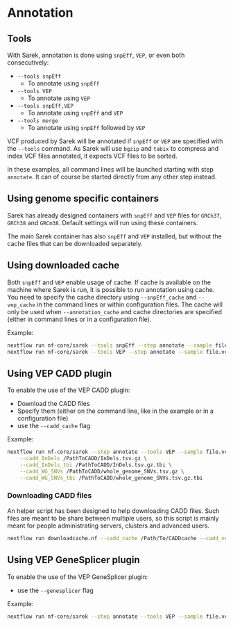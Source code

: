 # Annotation

## Tools

With Sarek, annotation is done using `snpEff`, `VEP`, or even both consecutively:

- `--tools snpEff`
  - To annotate using `snpEff`
- `--tools VEP`
  - To annotate using `VEP`
- `--tools snpEff,VEP`
  - To annotate using `snpEff` and `VEP`
- `--tools merge`
  - To annotate using `snpEff` followed by `VEP`

VCF produced by Sarek will be annotated if `snpEff` or `VEP` are specified with the `--tools` command.
As Sarek will use `bgzip` and `tabix` to compress and index VCF files annotated, it expects VCF files to be sorted.

In these examples, all command lines will be launched starting with step `annotate`.
It can of course be started directly from any other step instead.

## Using genome specific containers

Sarek has already designed containers with `snpEff` and `VEP` files for `GRCh37`, `GRCh38` and `GRCm38`.
Default settings will run using these containers.

The main Sarek container has also `snpEff` and `VEP` installed, but without the cache files that can be downloaded separately.

## Using downloaded cache

Both `snpEff` and `VEP` enable usage of cache.
If cache is available on the machine where Sarek is run, it is possible to run annotation using cache.
You need to specify the cache directory using `--snpEff_cache` and `--vep_cache` in the command lines or within configuration files.
The cache will only be used when `--annotation_cache` and cache directories are specified (either in command lines or in a configuration file).

Example:

```bash
nextflow run nf-core/sarek --tools snpEff --step annotate --sample file.vcf.gz --snpEff_cache /Path/To/snpEffCache --annotation_cache
nextflow run nf-core/sarek --tools VEP --step annotate --sample file.vcf.gz --vep_cache /Path/To/vepCache --annotation_cache
```

## Using VEP CADD plugin

To enable the use of the VEP CADD plugin:

- Download the CADD files
- Specify them (either on the command line, like in the example or in a configuration file)
- use the `--cadd_cache` flag

Example:

```bash
nextflow run nf-core/sarek --step annotate --tools VEP --sample file.vcf.gz --cadd_cache \
    --cadd_InDels /PathToCADD/InDels.tsv.gz \
    --cadd_InDels_tbi /PathToCADD/InDels.tsv.gz.tbi \
    --cadd_WG_SNVs /PathToCADD/whole_genome_SNVs.tsv.gz \
    --cadd_WG_SNVs_tbi /PathToCADD/whole_genome_SNVs.tsv.gz.tbi
```

### Downloading CADD files

An helper script has been designed to help downloading CADD files.
Such files are meant to be share between multiple users, so this script is mainly meant for people administrating servers, clusters and advanced users.

```bash
nextflow run downloadcache.nf --cadd_cache /Path/To/CADDcache --cadd_version <CADD version> --genome <GENOME>
```

## Using VEP GeneSplicer plugin

To enable the use of the VEP GeneSplicer plugin:

- use the `--genesplicer` flag

Example:

```bash
nextflow run nf-core/sarek --step annotate --tools VEP --sample file.vcf.gz --genesplicer
```
